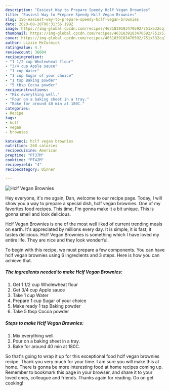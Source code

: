 ```yaml
---
description: "Easiest Way to Prepare Speedy Hclf Vegan Brownies"
title: "Easiest Way to Prepare Speedy Hclf Vegan Brownies"
slug: 156-easiest-way-to-prepare-speedy-hclf-vegan-brownies
date: 2020-08-28T06:31:56.199Z
image: https://img-global.cpcdn.com/recipes/4631839183470592/751x532cq70/hclf-vegan-brownies-recipe-main-photo.jpg
thumbnail: https://img-global.cpcdn.com/recipes/4631839183470592/751x532cq70/hclf-vegan-brownies-recipe-main-photo.jpg
cover: https://img-global.cpcdn.com/recipes/4631839183470592/751x532cq70/hclf-vegan-brownies-recipe-main-photo.jpg
author: Lizzie McCormick
ratingvalue: 4.7
reviewcount: 36604
recipeingredient:
- "1 1/2 cup Wholewheat flour"
- "3/4 cup Apple sauce"
- "1 cup Water"
- "1 cup Sugar of your choice"
- "1 tsp Baking powder"
- "5 tbsp Cocoa powder"
recipeinstructions:
- "Mix everything well."
- "Pour on a baking sheet in a tray."
- "Bake for around 40 min at 180C."
categories:
- Recipe
tags:
- hclf
- vegan
- brownies

katakunci: hclf vegan brownies 
nutrition: 260 calories
recipecuisine: American
preptime: "PT37M"
cooktime: "PT42M"
recipeyield: "4"
recipecategory: Dinner

---
```



![Hclf Vegan Brownies](https://img-global.cpcdn.com/recipes/4631839183470592/751x532cq70/hclf-vegan-brownies-recipe-main-photo.jpg)

Hey everyone, it's me again, Dan, welcome to our recipe page. Today, I will show you a way to prepare a special dish, hclf vegan brownies. One of my favorites food recipes. This time, I'm gonna make it a bit unique. This is gonna smell and look delicious.



Hclf Vegan Brownies is one of the most well liked of current trending meals on earth. It's appreciated by millions every day. It is simple, it is fast, it tastes delicious. Hclf Vegan Brownies is something which I have loved my entire life. They are nice and they look wonderful.


To begin with this recipe, we must prepare a few components. You can have hclf vegan brownies using 6 ingredients and 3 steps. Here is how you can achieve that.

<!--inarticleads1-->

##### The ingredients needed to make Hclf Vegan Brownies:

1. Get 1 1/2 cup Wholewheat flour
1. Get 3/4 cup Apple sauce
1. Take 1 cup Water
1. Prepare 1 cup Sugar of your choice
1. Make ready 1 tsp Baking powder
1. Take 5 tbsp Cocoa powder




<!--inarticleads2-->

##### Steps to make Hclf Vegan Brownies:

1. Mix everything well.
1. Pour on a baking sheet in a tray.
1. Bake for around 40 min at 180C.




So that's going to wrap it up for this exceptional food hclf vegan brownies recipe. Thank you very much for your time. I am sure you will make this at home. There is gonna be more interesting food at home recipes coming up. Remember to bookmark this page in your browser, and share it to your loved ones, colleague and friends. Thanks again for reading. Go on get cooking!
